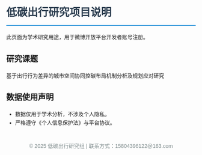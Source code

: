 <!DOCTYPE html>
<html lang="zh-CN">
<head>
    <meta charset="UTF-8">
    <meta name="viewport" content="width=device-width, initial-scale=1.0">
    <title>低碳出行研究项目</title>
    <style>
        body {
            font-family: Arial, sans-serif;
            line-height: 1.6;
            margin: 20px;
            padding: 0;
        }
        .container {
            max-width: 800px;
            margin: 0 auto;
        }
        h1 {
            color: #2c3e50;
            border-bottom: 2px solid #3498db;
            padding-bottom: 10px;
        }
        footer {
            margin-top: 40px;
            text-align: center;
            color: #7f8c8d;
        }
    </style>
</head>
<body>
    <div class="container">
        <h1>低碳出行研究项目说明</h1>
        <p>此页面为学术研究用途，用于微博开放平台开发者账号注册。</p>
        <h2>研究课题</h2>
        <p>基于出行行为差异的城市空间协同控碳布局机制分析及规划应对研究</p>
        <h2>数据使用声明</h2>
        <ul>
            <li>数据仅用于学术分析，不涉及个人隐私。</li>
            <li>严格遵守《个人信息保护法》与平台协议。</li>
        </ul>
    </div>
    <footer>
        <p>© 2025 低碳出行研究组 | 联系方式：15804396122@163.com</p>
    </footer>
</body>
</html>
